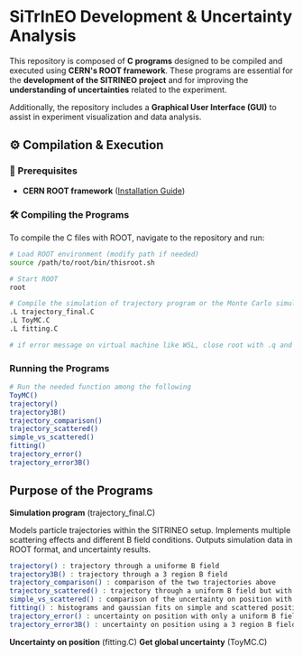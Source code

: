 # SiTrInEO Development & Uncertainty Analysis

This repository is composed of **C programs** designed to be compiled and executed using **CERN's ROOT framework**. These programs are essential for the **development of the SITRINEO project** and for improving the **understanding of uncertainties** related to the experiment.

Additionally, the repository includes a **Graphical User Interface (GUI)** to assist in experiment visualization and data analysis.

## ⚙️ Compilation & Execution

### **🔧 Prerequisites**
- **CERN ROOT framework** ([Installation Guide](https://root.cern/install/))

### **🛠 Compiling the Programs**
To compile the C files with ROOT, navigate to the repository and run:

```bash
# Load ROOT environment (modify path if needed)
source /path/to/root/bin/thisroot.sh

# Start ROOT
root

# Compile the simulation of trajectory program or the Monte Carlo simulation
.L trajectory_final.C
.L ToyMC.C
.L fitting.C

# if error message on virtual machine like WSL, close root with .q and start again
````

### **Running the Programs**
```bash
# Run the needed function among the following
ToyMC()
trajectory()
trajectory3B()
trajectory_comparison()
trajectory_scattered()
simple_vs_scattered()
fitting()
trajectory_error()
trajectory_error3B()


````
## Purpose of the Programs

**Simulation program** (trajectory_final.C)

Models particle trajectories within the SITRINEO setup.
Implements multiple scattering effects and different B field conditions.
Outputs simulation data in ROOT format, and uncertainty results. 
```bash
trajectory() : trajectory through a uniforme B field
trajectory3B() : trajectory through a 3 region B field 
trajectory_comparison() : comparison of the two trajectories above
trajectory_scattered() : trajectory through a uniform B field but with multiple scattering at each plane
simple_vs_scattered() : comparison of the uncertainty on position with multiple scattering
fitting() : histograms and gaussian fits on simple and scattered positions
trajectory_error() : uncertainty on position with only a uniform B field
trajectory_error3B() : uncertainty on position using a 3 region B field

````
**Uncertainty on position** (fitting.C)
**Get global uncertainty** (ToyMC.C)
